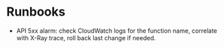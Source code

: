 # Runbooks
- API 5xx alarm: check CloudWatch logs for the function name, correlate with X-Ray trace, roll back last change if needed.

